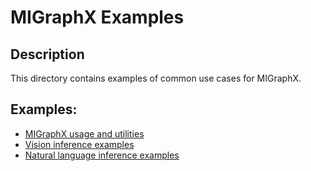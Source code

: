# MIGraphX Examples

## Description
This directory contains examples of common use cases for MIGraphX. 

## Examples:
- [MIGraphX usage and utilities](./migraphx)
- [Vision inference examples](./vision)
- [Natural language inference examples](./nlp)

